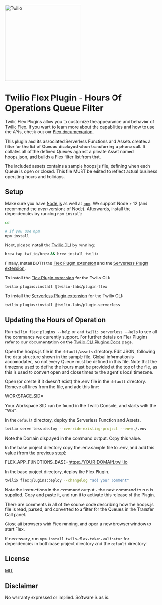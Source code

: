 <a  href="https://www.twilio.com">
<img  src="https://static0.twilio.com/marketing/bundles/marketing/img/logos/wordmark-red.svg"  alt="Twilio"  width="250"  />
</a>

# Twilio Flex Plugin - Hours Of Operations Queue Filter 

Twilio Flex Plugins allow you to customize the appearance and behavior of [Twilio Flex](https://www.twilio.com/flex). If you want to learn more about the capabilities and how to use the APIs, check out our [Flex documentation](https://www.twilio.com/docs/flex).

This plugin and its associated Serverless Functions and Assets creates a filter for the list of Queues displayed when transferring a phone call.  It collates all of the defined Queues against a private Asset named hoops.json, and builds a Flex filter list from that.

The included assets contains a sample hoops.js file, defining when each Queue is open or closed.  This file MUST be edited to reflect actual business operating hours and holidays.

## Setup

Make sure you have [Node.js](https://nodejs.org) as well as [`npm`](https://npmjs.com). We support Node > 12 (and recommend the _even_ versions of Node). Afterwards, install the dependencies by running `npm install`:

```bash
cd 

# If you use npm
npm install
```

Next, please install the [Twilio CLI](https://www.twilio.com/docs/twilio-cli/quickstart) by running:

```bash
brew tap twilio/brew && brew install twilio
```

Finally, install BOTH the [Flex Plugin extension](https://www.twilio.com/docs/flex/developer/plugins/cli/install) and the [Serverless Plugin extension](https://www.twilio.com/docs/labs/serverless-toolkit).

To install the [Flex Plugin extension](https://www.twilio.com/docs/flex/developer/plugins/cli/install) for the Twilio CLI:

```bash
twilio plugins:install @twilio-labs/plugin-flex
```

To install the  [Serverless Plugin extension](https://www.twilio.com/docs/labs/serverless-toolkit) for the Twilio CLI:

```bash
twilio plugins:install @twilio-labs/plugin-serverless
```

## Updating the Hours of Operation

Run `twilio flex:plugins --help` or and `twilio serverless --help` to see all the commands we currently support. For further details on Flex Plugins refer to our documentation on the [Twilio CLI Plugins Docs](https://www.twilio.com/docs/twilio-cli/plugins) page.

Open the hoops.js file in the `default/assets` directory.  Edit JSON, following the data structure shown in the sample file.  Global information is accomodated, so not every Queue must be defined in this file.  Note that the timezone used to define the hours must be provided at the top of the file, as this is used to convert open and close times to the agent's local timezone.

Open (or create if it doesn't exist) the .env file in the `default` directory.  Remove all lines from the file, and add this line:

WORKSPACE_SID=<yourworkspacesid>

Your Workspace SID can be found in the Twilio Console, and starts with the "WS".

In the `default` directory, deploy the Serverless Function and Assets.

```bash
twilio serverless:deploy --override-existing-project --env=./.env
```
Note the Domain displayed in the command output. Copy this value.

In the base project directory copy the .env.sample file to .env, and add this value (from the previous step):

FLEX_APP_FUNCTIONS_BASE=https://YOUR-DOMAIN.twil.io


In the base project directory, deploy the Flex Plugin.

```bash
twilio flex:plugins:deploy --changelog "add your comment"
```

Note the instructions in the command output - the next command to run is supplied.  Copy and paste it, and run it to activate this release of the Plugin.

There are comments in all of the source code describing how the hoops.js file is read, parsed, and converted to a filter for the Queues in the Transfer Call panel.

Close all browsers with Flex running, and open a new browser window to start Flex.

If necessary, run `npm install twilo-flex-token-validator` for dependencies in both base project directory and the `default` directory!

## License

[MIT](http://www.opensource.org/licenses/mit-license.html)

## Disclaimer

No warranty expressed or implied. Software is as is.
